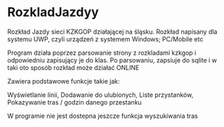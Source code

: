# RozkladJazdyy

Rozkład Jazdy sieci KZKGOP działającej na śląsku.
Rozkład napisany dla systemu UWP, czyli urządzeń z systemem Windows; PC/Mobile etc

Program działa poprzez parsowanie strony z rozkladami kzkgop i odpowiedniu zapisujący je do klas.
Po parsowaniu, zapsiuje do sqlite i w taki oto sposób rozkład może działać ONLINE

Zawiera podstawowe funkcje takie jak:

  Wyświetlanie linii,
  Dodawanie do ulubionych,
  Liste przystanków,
  Pokazywanie tras / godzin danego przestanku


W programie nie jest dostepna jeszcze funkcja wyszukiwania tras
